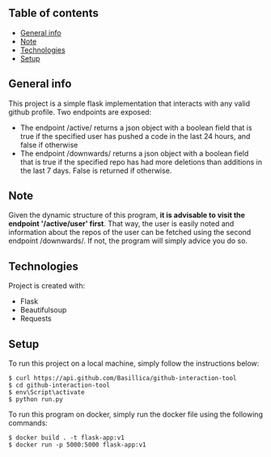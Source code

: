 ## Table of contents
* [General info](#general-info)
* [Note](#note)
* [Technologies](#technologies)
* [Setup](#setup)

## General info
This project is a simple flask implementation that interacts with any valid github profile. Two endpoints are exposed:
* The endpoint /active/<user> returns a json object with a boolean field that is true if the specified user has pushed a code in the last 24 hours, and false if otherwise
* The endpoint /downwards/<repo> returns a json object with a boolean field that is true if the specified repo has had more deletions than additions in the last 7 days. False is returned if otherwise.

## Note
Given the dynamic structure of this program, **it is advisable to visit the endpoint '/active/user' first**. That way, the user is easily noted and information about the repos of the user can be fetched using the second endpoint /downwards/<repo>. If not, the program will simply advice you do so. 
	
## Technologies
Project is created with:
* Flask
* Beautifulsoup
* Requests
	
## Setup
To run this project on a local machine, simply follow the instructions below:

```
$ curl https://api.github.com/Basillica/github-interaction-tool
$ cd github-interaction-tool
$ env\Script\activate
$ python run.py
```

To run this program on docker, simply run the docker file using the following commands:
```
$ docker build . -t flask-app:v1
$ docker run -p 5000:5000 flask-app:v1
```